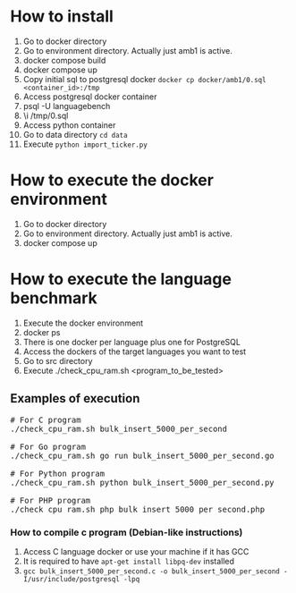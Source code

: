 # How to install
1. Go to docker directory
1. Go to environment directory. Actually just amb1 is active.
1. docker compose build
1. docker compose up
1. Copy initial sql to postgresql docker `docker cp docker/amb1/0.sql <container_id>:/tmp`
1. Access postgresql docker container
1. psql -U languagebench
1. \i /tmp/0.sql
1. Access python container
1. Go to data directory `cd data`
1. Execute `python import_ticker.py`

# How to execute the docker environment
1. Go to docker directory
1. Go to environment directory. Actually just amb1 is active.
1. docker compose up

# How to execute the language benchmark
1. Execute the docker environment
1. docker ps
1. There is one docker per language plus one for PostgreSQL
1. Access the dockers of the target languages you want to test
1. Go to src directory
1. Execute ./check_cpu_ram.sh <program_to_be_tested>

## Examples of execution
<pre>
# For C program
./check_cpu_ram.sh bulk_insert_5000_per_second

# For Go program
./check_cpu_ram.sh go run bulk_insert_5000_per_second.go

# For Python program
./check_cpu_ram.sh python bulk_insert_5000_per_second.py

# For PHP program
./check_cpu_ram.sh php bulk_insert_5000_per_second.php
</pre>

### How to compile c program (Debian-like instructions)
1. Access C language docker or use your machine if it has GCC
1. It is required to have `apt-get install libpq-dev` installed
1. `gcc bulk_insert_5000_per_second.c -o bulk_insert_5000_per_second -I/usr/include/postgresql -lpq`
